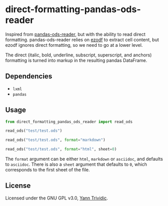 # direct-formatting-pandas-ods-reader

Inspired from [pandas-ods-reader](https://github.com/iuvbio/pandas_ods_reader), but with the ability to read direct formatting. pandas-ods-reader relies on [ezodf](https://pypi.org/project/ezodf/) to extract cell content, but ezodf ignores direct formatting, so we need to go at a lower level.

The direct (italic, bold, underline, subscript, superscript, and anchors) formatting is turned into markup in the resulting pandas DataFrame.

## Dependencies

* `lxml`
* `pandas`

## Usage

```python
from direct_formatting_pandas_ods_reader import read_ods

read_ods("test/test.ods")

read_ods("test/test.ods", format="markdown")

read_ods("test/test.ods", format="html", sheet=0)

```

The `format` argument can be either `html`, `markdown` or `asciidoc`, and defaults to `asciidoc`. There is also a `sheet` argument that defaults to `0`, which corresponds to the first sheet of the file.

## License

Licensed under the GNU GPL v3.0, [Yann Trividic](https://yanntrividic.fr).